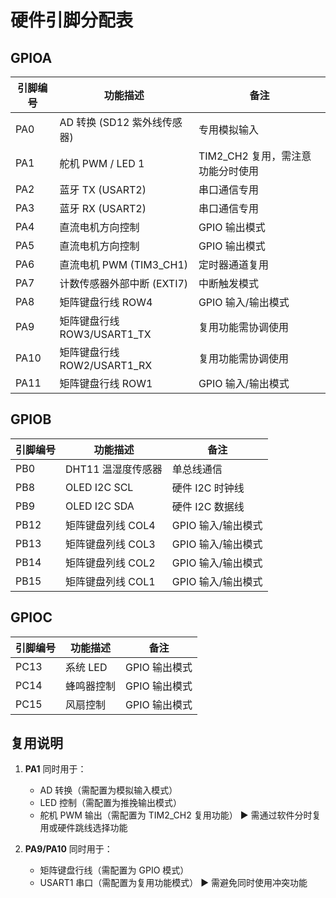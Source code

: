 # 硬件引脚分配表

## GPIOA

| 引脚编号 | 功能描述                    | 备注                              |
| -------- | --------------------------- | --------------------------------- |
| PA0      | AD 转换 (SD12 紫外线传感器) | 专用模拟输入                      |
| PA1      | 舵机 PWM / LED 1          | TIM2_CH2 复用，需注意功能分时使用 |
| PA2      | 蓝牙 TX (USART2)            | 串口通信专用                      |
| PA3      | 蓝牙 RX (USART2)            | 串口通信专用                      |
| PA4      | 直流电机方向控制            | GPIO 输出模式                     |
| PA5      | 直流电机方向控制            | GPIO 输出模式                     |
| PA6      | 直流电机 PWM (TIM3_CH1)     | 定时器通道复用                    |
| PA7      | 计数传感器外部中断 (EXTI7)  | 中断触发模式                      |
| PA8      | 矩阵键盘行线 ROW4           | GPIO 输入/输出模式                |
| PA9      | 矩阵键盘行线 ROW3/USART1_TX | 复用功能需协调使用                |
| PA10     | 矩阵键盘行线 ROW2/USART1_RX | 复用功能需协调使用                |
| PA11     | 矩阵键盘行线 ROW1           | GPIO 输入/输出模式                |

## GPIOB

| 引脚编号 | 功能描述           | 备注               |
| -------- | ------------------ | ------------------ |
| PB0      | DHT11 温湿度传感器 | 单总线通信         |
| PB8      | OLED I2C SCL       | 硬件 I2C 时钟线    |
| PB9      | OLED I2C SDA       | 硬件 I2C 数据线    |
| PB12     | 矩阵键盘列线 COL4  | GPIO 输入/输出模式 |
| PB13     | 矩阵键盘列线 COL3  | GPIO 输入/输出模式 |
| PB14     | 矩阵键盘列线 COL2  | GPIO 输入/输出模式 |
| PB15     | 矩阵键盘列线 COL1  | GPIO 输入/输出模式 |

## GPIOC

| 引脚编号 | 功能描述   | 备注          |
| -------- | ---------- | ------------- |
| PC13     | 系统 LED   | GPIO 输出模式 |
| PC14     | 蜂鸣器控制 | GPIO 输出模式 |
| PC15     | 风扇控制   | GPIO 输出模式 |

## 复用说明
1. ​**PA1**​ 同时用于：
   - AD 转换（需配置为模拟输入模式）
   - LED 控制（需配置为推挽输出模式）
   - 舵机 PWM 输出（需配置为 TIM2_CH2 复用功能）
   ▶️ 需通过软件分时复用或硬件跳线选择功能

2. ​**PA9/PA10**​ 同时用于：
   - 矩阵键盘行线（需配置为 GPIO 模式）
   - USART1 串口（需配置为复用功能模式）
   ▶️ 需避免同时使用冲突功能